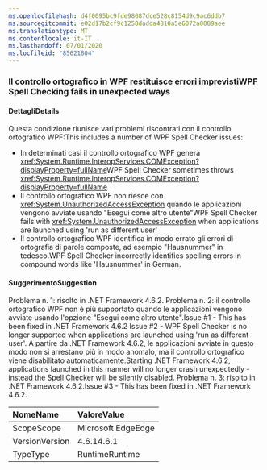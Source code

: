 ```yaml
---
ms.openlocfilehash: d4f0095bc9fde98087dce528c8154d9c9ac6ddb7
ms.sourcegitcommit: e02d17b2cf9c1258dadda4810a5e6072a0089aee
ms.translationtype: MT
ms.contentlocale: it-IT
ms.lasthandoff: 07/01/2020
ms.locfileid: "85621804"
---
```

### <a name="wpf-spell-checking-fails-in-unexpected-ways"></a><span data-ttu-id="e46d9-101">Il controllo ortografico in WPF restituisce errori imprevisti</span><span class="sxs-lookup"><span data-stu-id="e46d9-101">WPF Spell Checking fails in unexpected ways</span></span>

#### <a name="details"></a><span data-ttu-id="e46d9-102">Dettagli</span><span class="sxs-lookup"><span data-stu-id="e46d9-102">Details</span></span>

<span data-ttu-id="e46d9-103">Questa condizione riunisce vari problemi riscontrati con il controllo ortografico WPF:</span><span class="sxs-lookup"><span data-stu-id="e46d9-103">This includes a number of WPF Spell Checker issues:</span></span><ul><li><span data-ttu-id="e46d9-104">In determinati casi il controllo ortografico WPF genera <xref:System.Runtime.InteropServices.COMException?displayProperty=fullName></span><span class="sxs-lookup"><span data-stu-id="e46d9-104">WPF Spell Checker sometimes throws <xref:System.Runtime.InteropServices.COMException?displayProperty=fullName></span></span></li><li><span data-ttu-id="e46d9-105">Il controllo ortografico WPF non riesce con <xref:System.UnauthorizedAccessException> quando le applicazioni vengono avviate usando "Esegui come altro utente"</span><span class="sxs-lookup"><span data-stu-id="e46d9-105">WPF Spell Checker fails with <xref:System.UnauthorizedAccessException> when applications are launched using 'run as different user'</span></span></li><li><span data-ttu-id="e46d9-106">Il controllo ortografico WPF identifica in modo errato gli errori di ortografia di parole composte, ad esempio "Hausnummer" in tedesco.</span><span class="sxs-lookup"><span data-stu-id="e46d9-106">WPF Spell Checker incorrectly identifies spelling errors in compound words like 'Hausnummer' in German.</span></span></li></ul>

#### <a name="suggestion"></a><span data-ttu-id="e46d9-107">Suggerimento</span><span class="sxs-lookup"><span data-stu-id="e46d9-107">Suggestion</span></span>

<span data-ttu-id="e46d9-108">Problema n. 1: risolto in .NET Framework 4.6.2. Problema n. 2: il controllo ortografico WPF non è più supportato quando le applicazioni vengono avviate usando l'opzione "Esegui come altro utente".</span><span class="sxs-lookup"><span data-stu-id="e46d9-108">Issue #1 - This has been fixed in .NET Framework 4.6.2 Issue #2 - WPF Spell Checker is no longer supported when applications are launched using 'run as different user'.</span></span> <span data-ttu-id="e46d9-109">A partire da .NET Framework 4.6.2, le applicazioni avviate in questo modo non si arrestano più in modo anomalo, ma il controllo ortografico viene disabilitato automaticamente.</span><span class="sxs-lookup"><span data-stu-id="e46d9-109">Starting .NET Framework 4.6.2, applications launched in this manner will no longer crash unexpectedly - instead the Spell Checker will be silently disabled.</span></span> <span data-ttu-id="e46d9-110">Problema n. 3: risolto in .NET Framework 4.6.2.</span><span class="sxs-lookup"><span data-stu-id="e46d9-110">Issue #3 - This has been fixed in .NET Framework 4.6.2.</span></span>

| <span data-ttu-id="e46d9-111">Nome</span><span class="sxs-lookup"><span data-stu-id="e46d9-111">Name</span></span>    | <span data-ttu-id="e46d9-112">Valore</span><span class="sxs-lookup"><span data-stu-id="e46d9-112">Value</span></span>       |
|:--------|:------------|
| <span data-ttu-id="e46d9-113">Scope</span><span class="sxs-lookup"><span data-stu-id="e46d9-113">Scope</span></span>   |<span data-ttu-id="e46d9-114">Microsoft Edge</span><span class="sxs-lookup"><span data-stu-id="e46d9-114">Edge</span></span>|
|<span data-ttu-id="e46d9-115">Version</span><span class="sxs-lookup"><span data-stu-id="e46d9-115">Version</span></span>|<span data-ttu-id="e46d9-116">4.6.1</span><span class="sxs-lookup"><span data-stu-id="e46d9-116">4.6.1</span></span>|
|<span data-ttu-id="e46d9-117">Type</span><span class="sxs-lookup"><span data-stu-id="e46d9-117">Type</span></span>|<span data-ttu-id="e46d9-118">Runtime</span><span class="sxs-lookup"><span data-stu-id="e46d9-118">Runtime</span></span>|
